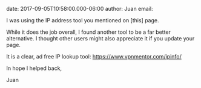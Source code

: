 date: 2017-09-05T10:58:00.000-06:00
author: Juan
email:

I was using the IP address tool you mentioned on [this] page.

While it does the job overall, I found another tool to be a far better
alternative. I thought other users might also appreciate it if you update your
page.

It is a clear, ad free IP lookup tool: <https://www.vpnmentor.com/ipinfo/> 

In hope I helped back,

Juan
